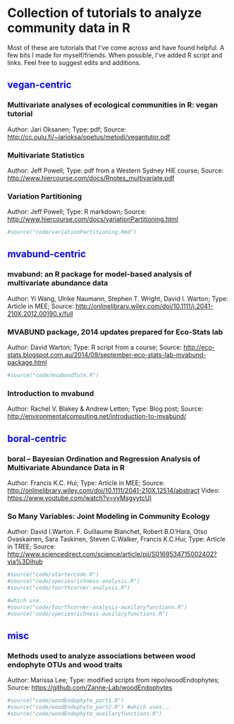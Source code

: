 Collection of tutorials to analyze community data in R
================

Most of these are tutorials that I've come across and have found helpful. A few bits I made for myself/friends. When possible, I've added R script and links. Feel free to suggest edits and additions.

<span style="color:blue">**vegan-centric**</span>
-------------------------------------------------

### Multivariate analyses of ecological communities in R: vegan tutorial

Author: Jari Oksanen; Type: pdf; Source: <http://cc.oulu.fi/~jarioksa/opetus/metodi/vegantutor.pdf>

### Multivariate Statistics

Author: Jeff Powell; Type: pdf from a Western Sydney HIE course; Source: <http://www.hiercourse.com/docs/Rnotes_multivariate.pdf>

### Variation Partitioning

Author: Jeff Powell; Type: R markdown; Source: <http://www.hiercourse.com/docs/variationPartitioning.html>

``` r
#source("code/variationPartitioning.Rmd")
```

<span style="color:blue">**mvabund-centric**</span>
---------------------------------------------------

### mvabund: an R package for model-based analysis of multivariate abundance data

Author: Yi Wang, Ulrike Naumann, Stephen T. Wright, David I. Warton; Type: Article in MEE; Source: <http://onlinelibrary.wiley.com/doi/10.1111/j.2041-210X.2012.00190.x/full>

### MVABUND package, 2014 updates prepared for Eco-Stats lab

Author: David Warton; Type: R script from a course; Source: <http://eco-stats.blogspot.com.au/2014/09/september-eco-stats-lab-mvabund-package.html>

``` r
#source("code/mvabundTute.R")
```

### Introduction to mvabund

Author: Rachel V. Blakey & Andrew Letten; Type: Blog post; Source: <http://environmentalcomputing.net/introduction-to-mvabund/>

<span style="color:blue">**boral-centric**</span>
-------------------------------------------------

### boral – Bayesian Ordination and Regression Analysis of Multivariate Abundance Data in R

Author: Francis K.C. Hui; Type: Article in MEE; Source: <http://onlinelibrary.wiley.com/doi/10.1111/2041-210X.12514/abstract> Video: <https://www.youtube.com/watch?v=vyMsgyytcUI>

### So Many Variables: Joint Modeling in Community Ecology

Author: David I.Warton. F. Guillaume Blanchet, Robert B.O’Hara, Otso Ovaskainen, Sara Taskinen, Steven C.Walker, Francis K.C.Hui; Type: Article in TREE; Source: <http://www.sciencedirect.com/science/article/pii/S0169534715002402?via%3Dihub>

``` r
#source("code/startercode.R")
#source("code/speciesrichness-analysis.R")
#source("code/fourthcorner-analysis.R")

#which use...
#source("code/fourthcorner-analysis-auxilaryfunctions.R")
#source("code/speciesrichness-auxilaryfunctions.R")
```

<span style="color:blue">**misc**</span>
----------------------------------------

### Methods used to analyze associations between wood endophyte OTUs and wood traits

Author: Marissa Lee; Type: modified scripts from repo/woodEndophytes; Source: <https://github.com/Zanne-Lab/woodEndophytes>

``` r
#source("code/woodEndophyte_part1.R")
#source("code/woodEndophyte_part2.R") #which uses...
#source("code/woodEndophyte_auxilaryfunctions.R")
```
